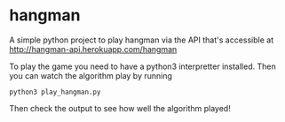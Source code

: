  # hangman

A simple python project to play hangman via the API that's accessible at http://hangman-api.herokuapp.com/hangman

To play the game you need to have a python3 interpretter installed. Then you can watch the algorithm play by running

```
python3 play_hangman.py
```

Then check the output to see how well the algorithm played!
